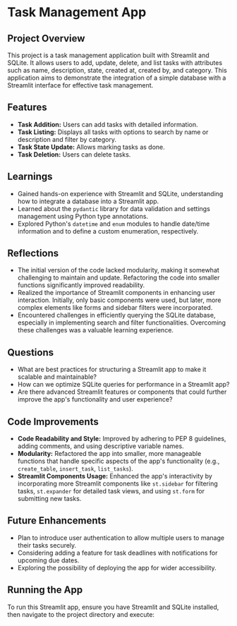 # Task Management App

## Project Overview
This project is a task management application built with Streamlit and SQLite. It allows users to add, update, delete, and list tasks with attributes such as name, description, state, created at, created by, and category. This application aims to demonstrate the integration of a simple database with a Streamlit interface for effective task management.

## Features
- **Task Addition:** Users can add tasks with detailed information.
- **Task Listing:** Displays all tasks with options to search by name or description and filter by category.
- **Task State Update:** Allows marking tasks as done.
- **Task Deletion:** Users can delete tasks.

## Learnings
- Gained hands-on experience with Streamlit and SQLite, understanding how to integrate a database into a Streamlit app.
- Learned about the `pydantic` library for data validation and settings management using Python type annotations.
- Explored Python's `datetime` and `enum` modules to handle date/time information and to define a custom enumeration, respectively.

## Reflections
- The initial version of the code lacked modularity, making it somewhat challenging to maintain and update. Refactoring the code into smaller functions significantly improved readability.
- Realized the importance of Streamlit components in enhancing user interaction. Initially, only basic components were used, but later, more complex elements like forms and sidebar filters were incorporated.
- Encountered challenges in efficiently querying the SQLite database, especially in implementing search and filter functionalities. Overcoming these challenges was a valuable learning experience.

## Questions
- What are best practices for structuring a Streamlit app to make it scalable and maintainable?
- How can we optimize SQLite queries for performance in a Streamlit app?
- Are there advanced Streamlit features or components that could further improve the app's functionality and user experience?

## Code Improvements
- **Code Readability and Style:** Improved by adhering to PEP 8 guidelines, adding comments, and using descriptive variable names.
- **Modularity:** Refactored the app into smaller, more manageable functions that handle specific aspects of the app's functionality (e.g., `create_table`, `insert_task`, `list_tasks`).
- **Streamlit Components Usage:** Enhanced the app's interactivity by incorporating more Streamlit components like `st.sidebar` for filtering tasks, `st.expander` for detailed task views, and using `st.form` for submitting new tasks.

## Future Enhancements
- Plan to introduce user authentication to allow multiple users to manage their tasks securely.
- Considering adding a feature for task deadlines with notifications for upcoming due dates.
- Exploring the possibility of deploying the app for wider accessibility.

## Running the App
To run this Streamlit app, ensure you have Streamlit and SQLite installed, then navigate to the project directory and execute:
